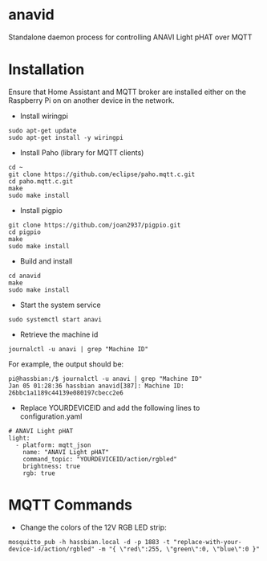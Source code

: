 # anavid
Standalone daemon process for controlling ANAVI Light pHAT over MQTT

# Installation

Ensure that Home Assistant and MQTT broker are installed either on the Raspberry Pi on on another device in the network.

* Install wiringpi

```
sudo apt-get update
sudo apt-get install -y wiringpi
```

* Install Paho (library for MQTT clients)

```
cd ~
git clone https://github.com/eclipse/paho.mqtt.c.git
cd paho.mqtt.c.git
make
sudo make install
```

* Install pigpio

```
git clone https://github.com/joan2937/pigpio.git
cd pigpio
make
sudo make install
```

* Build and install

```
cd anavid
make
sudo make install
```

* Start the system service

```
sudo systemctl start anavi
```

* Retrieve the machine id

```
journalctl -u anavi | grep "Machine ID"
```

For example, the output should be:
```
pi@hassbian:/$ journalctl -u anavi | grep "Machine ID"
Jan 05 01:28:36 hassbian anavid[387]: Machine ID: 26bbc1a1189c44139e080197cbecc2e6
```

* Replace YOURDEVICEID and add the following lines to configuration.yaml

```
# ANAVI Light pHAT
light:
  - platform: mqtt_json
    name: "ANAVI Light pHAT"
    command_topic: "YOURDEVICEID/action/rgbled"
    brightness: true
    rgb: true
```

# MQTT Commands

* Change the colors of the 12V RGB LED strip:

```
mosquitto_pub -h hassbian.local -d -p 1883 -t "replace-with-your-device-id/action/rgbled" -m "{ \"red\":255, \"green\":0, \"blue\":0 }"
```
